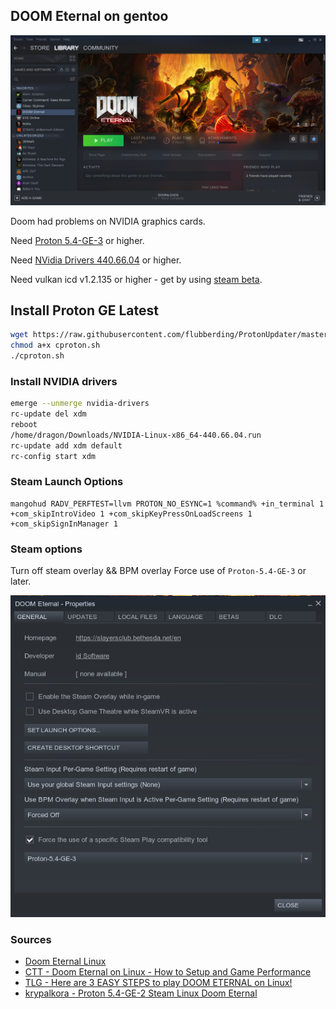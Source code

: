 ## DOOM Eternal on gentoo

![Doom eternal splash](res/doom-splash.png)

Doom had problems on NVIDIA graphics cards.

Need [Proton 5.4-GE-3](https://github.com/GloriousEggroll/proton-ge-custom/releases) or higher.

Need [NVidia Drivers 440.66.04](https://developer.nvidia.com/vulkan-driver) or higher.

Need vulkan icd v1.2.135 or higher - get by using [steam beta](https://support.steampowered.com/kb_article.php?ref=7021-eiah-8669).

## Install Proton GE Latest

```bash
wget https://raw.githubusercontent.com/flubberding/ProtonUpdater/master/cproton.sh
chmod a+x cproton.sh
./cproton.sh
```

### Install NVIDIA drivers

```bash
emerge --unmerge nvidia-drivers 
rc-update del xdm
reboot
/home/dragon/Downloads/NVIDIA-Linux-x86_64-440.66.04.run
rc-update add xdm default
rc-config start xdm
```

### Steam Launch Options

```
mangohud RADV_PERFTEST=llvm PROTON_NO_ESYNC=1 %command% +in_terminal 1 +com_skipIntroVideo 1 +com_skipKeyPressOnLoadScreens 1 +com_skipSignInManager 1
```

### Steam options

Turn off steam overlay && BPM overlay
Force use of `Proton-5.4-GE-3` or later.

![Steam properties](res/doom-settings.png)

### Sources

* [Doom Eternal Linux](https://www.christitus.com/doom-eternal-linux)
* [CTT - Doom Eternal on Linux - How to Setup and Game Performance](https://www.youtube.com/watch?v=g3UPxd8iUsU&t=1s)
* [TLG - Here are 3 EASY STEPS to play DOOM ETERNAL on Linux!](https://www.youtube.com/watch?v=u2_Eoqekr9o)
* [krypalkora - Proton 5.4-GE-2 Steam Linux Doom Eternal](https://www.youtube.com/watch?v=cwhoIZcFXLs)
